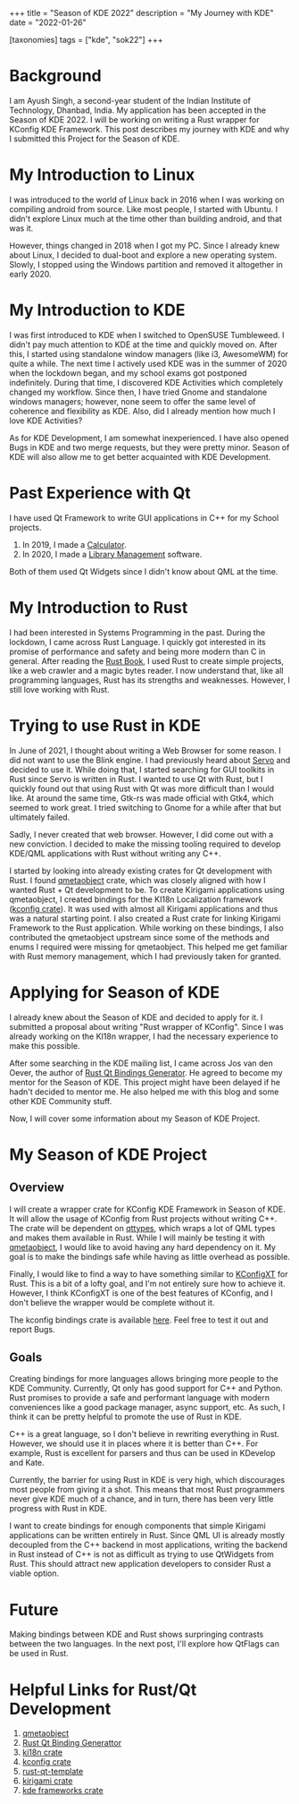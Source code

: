 +++
title = "Season of KDE 2022"
description = "My Journey with KDE"
date = "2022-01-26"

[taxonomies]
tags = ["kde", "sok22"]
+++

# Background

I am Ayush Singh, a second-year student of the Indian Institute of Technology, Dhanbad, India. My application has been accepted in the Season of KDE 2022. I will be working on writing a Rust wrapper for KConfig KDE Framework. This post describes my journey with KDE and why I submitted this Project for the Season of KDE.

<!-- more -->

# My Introduction to Linux

I was introduced to the world of Linux back in 2016 when I was working on compiling android from source. Like most people, I started with Ubuntu. I didn't explore Linux much at the time other than building android, and that was it.

However, things changed in 2018 when I got my PC. Since I already knew about Linux, I decided to dual-boot and explore a new operating system. Slowly, I stopped using the Windows partition and removed it altogether in early 2020.

# My Introduction to KDE

I was first introduced to KDE when I switched to OpenSUSE Tumbleweed. I didn't pay much attention to KDE at the time and quickly moved on. After this, I started using standalone window managers (like i3, AwesomeWM) for quite a while. The next time I actively used KDE was in the summer of 2020 when the lockdown began, and my school exams got postponed indefinitely. During that time, I discovered KDE Activities which completely changed my workflow. Since then, I have tried Gnome and standalone windows managers; however, none seem to offer the same level of coherence and flexibility as KDE. Also, did I already mention how much I love KDE Activities?

As for KDE Development, I am somewhat inexperienced. I have also opened Bugs in KDE and two merge requests, but they were pretty minor. Season of KDE will also allow me to get better acquainted with KDE Development.

# Past Experience with Qt

I have used Qt Framework to write GUI applications in C++ for my School projects.

1. In 2019, I made a [Calculator](https://github.com/Ayush1325/Calculator).
2. In 2020, I made a [Library Management](https://github.com/Ayush1325/library_management) software.

Both of them used Qt Widgets since I didn't know about QML at the time.

# My Introduction to Rust

I had been interested in Systems Programming in the past. During the lockdown, I came across Rust Language. I quickly got interested in its promise of performance and safety and being more modern than C in general. After reading the [Rust Book](https://doc.rust-lang.org/book/), I used Rust to create simple projects, like a web crawler and a magic bytes reader. I now understand that, like all programming languages, Rust has its strengths and weaknesses. However, I still love working with Rust.

# Trying to use Rust in KDE

In June of 2021, I thought about writing a Web Browser for some reason. I did not want to use the Blink engine. I had previously heard about [Servo](https://github.com/servo/servo) and decided to use it. While doing that, I started searching for GUI toolkits in Rust since Servo is written in Rust. I wanted to use Qt with Rust, but I quickly found out that using Rust with Qt was more difficult than I would like. At around the same time, Gtk-rs was made official with Gtk4, which seemed to work great. I tried switching to Gnome for a while after that but ultimately failed.

Sadly, I never created that web browser. However, I did come out with a new conviction. I decided to make the missing tooling required to develop KDE/QML applications with Rust without writing any C++.

I started by looking into already existing crates for Qt development with Rust. I found [qmetaobject](https://github.com/woboq/qmetaobject-rs) crate, which was closely aligned with how I wanted Rust + Qt development to be. To create Kirigami applications using qmetaobject, I created bindings for the KI18n Localization framework ([kconfig crate](https://github.com/Ayush1325/ki18n-rs)). It was used with almost all Kirigami applications and thus was a natural starting point. I also created a Rust crate for linking Kirigami Framework to the Rust application. While working on these bindings, I also contributed the qmetaobject upstream since some of the methods and enums I required were missing for qmetaobject. This helped me get familiar with Rust memory management, which I had previously taken for granted.

# Applying for Season of KDE

I already knew about the Season of KDE and decided to apply for it. I submitted a proposal about writing "Rust wrapper of KConfig". Since I was already working on the KI18n wrapper, I had the necessary experience to make this possible.

After some searching in the KDE mailing list, I came across Jos van den Oever, the author of [Rust Qt Bindings Generator](https://invent.kde.org/sdk/rust-qt-binding-generator). He agreed to become my mentor for the Season of KDE. This project might have been delayed if he hadn't decided to mentor me. He also helped me with this blog and some other KDE Community stuff.

Now, I will cover some information about my Season of KDE Project.

# My Season of KDE Project

## Overview

I will create a wrapper crate for KConfig KDE Framework in Season of KDE. It will allow the usage of KConfig from Rust projects without writing C++. The crate will be dependent on [qttypes](https://crates.io/crates/qttypes), which wraps a lot of QML types and makes them available in Rust. While I will mainly be testing it with [qmetaobject](https://crates.io/crates/qmetaobject), I would like to avoid having any hard dependency on it. My goal is to make the bindings safe while having as little overhead as possible.

Finally, I would like to find a way to have something similar to [KConfigXT](https://develop.kde.org/docs/use/configuration/kconfig_xt/) for Rust. This is a bit of a lofty goal, and I'm not entirely sure how to achieve it. However, I think KConfigXT is one of the best features of KConfig, and I don't believe the wrapper would be complete without it.

The kconfig bindings crate is available [here](https://invent.kde.org/oreki/kconfig-rs). Feel free to test it out and report Bugs.

## Goals

Creating bindings for more languages allows bringing more people to the KDE Community. Currently, Qt only has good support for C++ and Python. Rust promises to provide a safe and performant language with modern conveniences like a good package manager, async support, etc. As such, I think it can be pretty helpful to promote the use of Rust in KDE.

C++ is a great language, so I don't believe in rewriting everything in Rust. However, we should use it in places where it is better than C++. For example, Rust is excellent for parsers and thus can be used in KDevelop and Kate.

Currently, the barrier for using Rust in KDE is very high, which discourages most people from giving it a shot. This means that most Rust programmers never give KDE much of a chance, and in turn, there has been very little progress with Rust in KDE.

I want to create bindings for enough components that simple Kirigami applications can be written entirely in Rust. Since QML UI is already mostly decoupled from the C++ backend in most applications, writing the backend in Rust instead of C++ is not as difficult as trying to use QtWidgets from Rust. This should attract new application developers to consider Rust a viable option.

# Future

Making bindings between KDE and Rust shows surpringing contrasts between the two languages. In the next post, I'll explore how QtFlags can be used in Rust.

# Helpful Links for Rust/Qt Development

1. [qmetaobject](https://crates.io/crates/qmetaobject)
2. [Rust Qt Binding Generattor](https://invent.kde.org/sdk/rust-qt-binding-generator)
3. [ki18n crate](https://github.com/Ayush1325/ki18n-rs)
4. [kconfig crate](https://invent.kde.org/oreki/kconfig-rs)
5. [rust-qt-template](https://invent.kde.org/oreki/rust-qt-template)
6. [kirigami crate](https://github.com/Ayush1325/kirigami-rs)
7. [kde frameworks crate](https://github.com/Ayush1325/kde-frameworks-rs)
